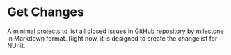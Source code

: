 # Get Changes
A minimal projects to list all closed issues in GitHub repository by milestone in Markdown format. Right now, it is designed to create the changelist for NUnit.
